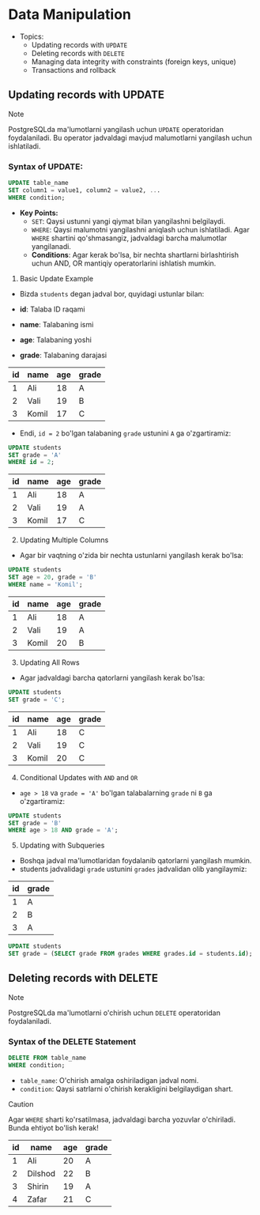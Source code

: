 # Data Manipulation

- Topics:
  - Updating records with `UPDATE`
  - Deleting records with `DELETE`
  - Managing data integrity with constraints (foreign keys, unique)
  - Transactions and rollback

## Updating records with UPDATE

> [!NOTE]
> PostgreSQLda ma'lumotlarni yangilash uchun `UPDATE` operatoridan foydalaniladi. Bu operator jadvaldagi mavjud malumotlarni yangilash uchun ishlatiladi.

### Syntax of UPDATE:

```sql
UPDATE table_name
SET column1 = value1, column2 = value2, ...
WHERE condition;
```

- **Key Points:**
  - `SET`: Qaysi ustunni yangi qiymat bilan yangilashni belgilaydi.
  - `WHERE`: Qaysi malumotni yangilashni aniqlash uchun ishlatiladi. Agar `WHERE` shartini qo'shmasangiz, jadvaldagi barcha malumotlar yangilanadi.
  - **Conditions**: Agar kerak bo'lsa, bir nechta shartlarni birlashtirish uchun AND, OR mantiqiy operatorlarini ishlatish mumkin.

1. Basic Update Example

- Bizda `students` degan jadval bor, quyidagi ustunlar bilan:

- **id**: Talaba ID raqami
- **name**: Talabaning ismi
- **age**: Talabaning yoshi
- **grade**: Talabaning darajasi

| id | name  | age | grade |
|----|-------|-----|-------|
| 1  | Ali   | 18  | A     |
| 2  | Vali  | 19  | B     |
| 3  | Komil | 17  | C     |

- Endi, `id = 2` bo'lgan talabaning `grade` ustunini `A` ga o'zgartiramiz:

```sql
UPDATE students
SET grade = 'A'
WHERE id = 2;
```

| id | name  | age | grade |
|----|-------|-----|-------|
| 1  | Ali   | 18  | A     |
| 2  | Vali  | 19  | A     |
| 3  | Komil | 17  | C     |


2. Updating Multiple Columns

- Agar bir vaqtning o'zida bir nechta ustunlarni yangilash kerak bo'lsa:

```sql
UPDATE students
SET age = 20, grade = 'B'
WHERE name = 'Komil';
```


| id | name  | age | grade |
|----|-------|-----|-------|
| 1  | Ali   | 18  | A     |
| 2  | Vali  | 19  | A     |
| 3  | Komil | 20  | B     |

3. Updating All Rows

- Agar jadvaldagi barcha qatorlarni yangilash kerak bo'lsa:

```sql
UPDATE students
SET grade = 'C';
```

| id | name  | age | grade |
|----|-------|-----|-------|
| 1  | Ali   | 18  | C     |
| 2  | Vali  | 19  | C     |
| 3  | Komil | 20  | C     |

4. Conditional Updates with `AND` and `OR`

- `age > 18` va `grade = 'A'` bo'lgan talabalarning `grade` ni `B` ga o'zgartiramiz:

```sql
UPDATE students
SET grade = 'B'
WHERE age > 18 AND grade = 'A';
```

5. Updating with Subqueries

- Boshqa jadval ma'lumotlaridan foydalanib qatorlarni yangilash mumkin.
- students jadvalidagi `grade` ustunini `grades` jadvalidan olib yangilaymiz:

| id | grade |
|----|-------|
| 1  | A     |
| 2  | B     |
| 3  | A     |


```sql
UPDATE students
SET grade = (SELECT grade FROM grades WHERE grades.id = students.id);
```

## Deleting records with DELETE

> [!NOTE]
> PostgreSQLda ma'lumotlarni o'chirish uchun `DELETE` operatoridan foydalaniladi.


### Syntax of the DELETE Statement

```sql
DELETE FROM table_name
WHERE condition;
```

- `table_name`: O'chirish amalga oshiriladigan jadval nomi.
- `condition`: Qaysi satrlarni o'chirish kerakligini belgilaydigan shart.

> [!CAUTION]
> Agar `WHERE` sharti ko'rsatilmasa, jadvaldagi barcha yozuvlar o'chiriladi. Bunda ehtiyot bo'lish kerak!

| id | name    | age | grade |
|----|---------|-----|-------|
| 1  | Ali     | 20  | A     |
| 2  | Dilshod | 22  | B     |
| 3  | Shirin  | 19  | A     |
| 4  | Zafar   | 21  | C     |

